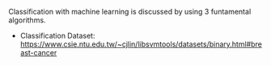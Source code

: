 Classification with machine learning is discussed by using 3 funtamental algorithms. 

* Classification Dataset:
https://www.csie.ntu.edu.tw/~cjlin/libsvmtools/datasets/binary.html#breast-cancer

